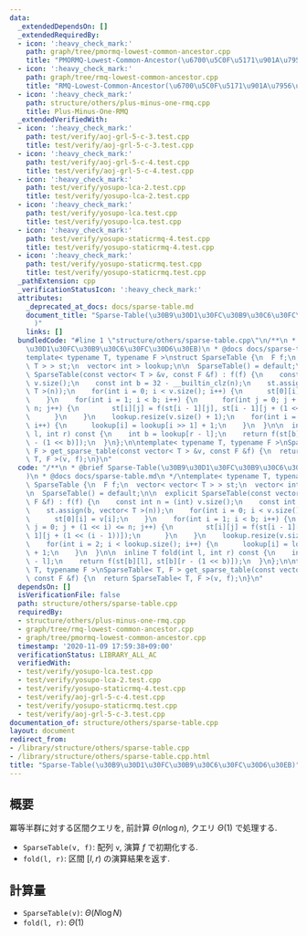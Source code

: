 ```yaml
---
data:
  _extendedDependsOn: []
  _extendedRequiredBy:
  - icon: ':heavy_check_mark:'
    path: graph/tree/pmormq-lowest-common-ancestor.cpp
    title: "PMORMQ-Lowest-Common-Ancestor(\u6700\u5C0F\u5171\u901A\u7956\u5148)"
  - icon: ':heavy_check_mark:'
    path: graph/tree/rmq-lowest-common-ancestor.cpp
    title: "RMQ-Lowest-Common-Ancestor(\u6700\u5C0F\u5171\u901A\u7956\u5148)"
  - icon: ':heavy_check_mark:'
    path: structure/others/plus-minus-one-rmq.cpp
    title: Plus-Minus-One-RMQ
  _extendedVerifiedWith:
  - icon: ':heavy_check_mark:'
    path: test/verify/aoj-grl-5-c-3.test.cpp
    title: test/verify/aoj-grl-5-c-3.test.cpp
  - icon: ':heavy_check_mark:'
    path: test/verify/aoj-grl-5-c-4.test.cpp
    title: test/verify/aoj-grl-5-c-4.test.cpp
  - icon: ':heavy_check_mark:'
    path: test/verify/yosupo-lca-2.test.cpp
    title: test/verify/yosupo-lca-2.test.cpp
  - icon: ':heavy_check_mark:'
    path: test/verify/yosupo-lca.test.cpp
    title: test/verify/yosupo-lca.test.cpp
  - icon: ':heavy_check_mark:'
    path: test/verify/yosupo-staticrmq-4.test.cpp
    title: test/verify/yosupo-staticrmq-4.test.cpp
  - icon: ':heavy_check_mark:'
    path: test/verify/yosupo-staticrmq.test.cpp
    title: test/verify/yosupo-staticrmq.test.cpp
  _pathExtension: cpp
  _verificationStatusIcon: ':heavy_check_mark:'
  attributes:
    _deprecated_at_docs: docs/sparse-table.md
    document_title: "Sparse-Table(\u30B9\u30D1\u30FC\u30B9\u30C6\u30FC\u30D6\u30EB\
      )"
    links: []
  bundledCode: "#line 1 \"structure/others/sparse-table.cpp\"\n/**\n * @brief Sparse-Table(\u30B9\
    \u30D1\u30FC\u30B9\u30C6\u30FC\u30D6\u30EB)\n * @docs docs/sparse-table.md\n */\n\
    template< typename T, typename F >\nstruct SparseTable {\n  F f;\n  vector< vector<\
    \ T > > st;\n  vector< int > lookup;\n\n  SparseTable() = default;\n\n  explicit\
    \ SparseTable(const vector< T > &v, const F &f) : f(f) {\n    const int n = (int)\
    \ v.size();\n    const int b = 32 - __builtin_clz(n);\n    st.assign(b, vector<\
    \ T >(n));\n    for(int i = 0; i < v.size(); i++) {\n      st[0][i] = v[i];\n\
    \    }\n    for(int i = 1; i < b; i++) {\n      for(int j = 0; j + (1 << i) <=\
    \ n; j++) {\n        st[i][j] = f(st[i - 1][j], st[i - 1][j + (1 << (i - 1))]);\n\
    \      }\n    }\n    lookup.resize(v.size() + 1);\n    for(int i = 2; i < lookup.size();\
    \ i++) {\n      lookup[i] = lookup[i >> 1] + 1;\n    }\n  }\n\n  inline T fold(int\
    \ l, int r) const {\n    int b = lookup[r - l];\n    return f(st[b][l], st[b][r\
    \ - (1 << b)]);\n  }\n};\n\ntemplate< typename T, typename F >\nSparseTable< T,\
    \ F > get_sparse_table(const vector< T > &v, const F &f) {\n  return SparseTable<\
    \ T, F >(v, f);\n}\n"
  code: "/**\n * @brief Sparse-Table(\u30B9\u30D1\u30FC\u30B9\u30C6\u30FC\u30D6\u30EB\
    )\n * @docs docs/sparse-table.md\n */\ntemplate< typename T, typename F >\nstruct\
    \ SparseTable {\n  F f;\n  vector< vector< T > > st;\n  vector< int > lookup;\n\
    \n  SparseTable() = default;\n\n  explicit SparseTable(const vector< T > &v, const\
    \ F &f) : f(f) {\n    const int n = (int) v.size();\n    const int b = 32 - __builtin_clz(n);\n\
    \    st.assign(b, vector< T >(n));\n    for(int i = 0; i < v.size(); i++) {\n\
    \      st[0][i] = v[i];\n    }\n    for(int i = 1; i < b; i++) {\n      for(int\
    \ j = 0; j + (1 << i) <= n; j++) {\n        st[i][j] = f(st[i - 1][j], st[i -\
    \ 1][j + (1 << (i - 1))]);\n      }\n    }\n    lookup.resize(v.size() + 1);\n\
    \    for(int i = 2; i < lookup.size(); i++) {\n      lookup[i] = lookup[i >> 1]\
    \ + 1;\n    }\n  }\n\n  inline T fold(int l, int r) const {\n    int b = lookup[r\
    \ - l];\n    return f(st[b][l], st[b][r - (1 << b)]);\n  }\n};\n\ntemplate< typename\
    \ T, typename F >\nSparseTable< T, F > get_sparse_table(const vector< T > &v,\
    \ const F &f) {\n  return SparseTable< T, F >(v, f);\n}\n"
  dependsOn: []
  isVerificationFile: false
  path: structure/others/sparse-table.cpp
  requiredBy:
  - structure/others/plus-minus-one-rmq.cpp
  - graph/tree/rmq-lowest-common-ancestor.cpp
  - graph/tree/pmormq-lowest-common-ancestor.cpp
  timestamp: '2020-11-09 17:59:38+09:00'
  verificationStatus: LIBRARY_ALL_AC
  verifiedWith:
  - test/verify/yosupo-lca.test.cpp
  - test/verify/yosupo-lca-2.test.cpp
  - test/verify/yosupo-staticrmq-4.test.cpp
  - test/verify/aoj-grl-5-c-4.test.cpp
  - test/verify/yosupo-staticrmq.test.cpp
  - test/verify/aoj-grl-5-c-3.test.cpp
documentation_of: structure/others/sparse-table.cpp
layout: document
redirect_from:
- /library/structure/others/sparse-table.cpp
- /library/structure/others/sparse-table.cpp.html
title: "Sparse-Table(\u30B9\u30D1\u30FC\u30B9\u30C6\u30FC\u30D6\u30EB)"
---
```

## 概要

冪等半群に対する区間クエリを, 前計算 $\Theta (n \log n)$, クエリ $\Theta (1)$ で処理する.

* `SparseTable(v, f)`: 配列 `v`, 演算 $f$ で初期化する.
* `fold(l, r)`: 区間 $[l, r)$ の演算結果を返す.

## 計算量

* `SparseTable(v)`: $\Theta (N \log N)$
* `fold(l, r)`: $\Theta (1)$
